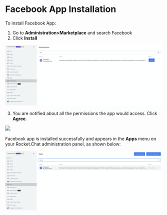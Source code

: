 # Facebook App Installation

To install Facebook App:

1. Go to **Administration&gt;Marketplace** and search Facebook
2. Click **Install**

![](../../../../.gitbook/assets/image%20%28576%29.png)

3. You are notified about all the permissions the app would access. Click **Agree**.

![](https://gblobscdn.gitbook.com/assets%2F-M418Ul0aSTwf2PYsyPW%2F-M_S_NwTIbuGoUv-w4SR%2F-M_ScoA_OTPVMlMDjXlL%2Fimage.png?alt=media&token=a8aa5b13-ba19-41f9-86b0-c4563863e833)

Facebook app is installed successfully and appears in the **Apps** menu on your Rocket.Chat administration panel, as shown below:

![](../../../../.gitbook/assets/image%20%28573%29.png)

